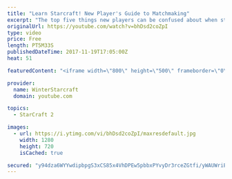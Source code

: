 ```yaml
---
title: "Learn Starcraft! New Player's Guide to Matchmaking"
excerpt: "The top five things new players can be confused about when starting off playing Starcraft 2!"
originalUrl: https://youtube.com/watch?v=bhDsd2coZpI
type: video
price: Free
length: PT5M33S
publishedDateTime: 2017-11-19T17:05:00Z
heat: 51

featuredContent: "<iframe width=\"800\" height=\"500\" frameborder=\"0\" src=\"https://www.youtube.com/embed/bhDsd2coZpI\" allow=\"accelerometer; autoplay; encrypted-media; gyroscope; picture-in-picture\" allowfullscreen></iframe>"

provider:
  name: WinterStarcraft
  domain: youtube.com

topics:
  - StarCraft 2

images:
  - url: https://i.ytimg.com/vi/bhDsd2coZpI/maxresdefault.jpg
    width: 1280
    height: 720
    isCached: true

secured: "y94dza6WYYwdipbpgS3xCS85x4VhDPEw5pbbxPYvyDr3rceZGtfi/yWAUWriEpR15XOeu8LbVzJMsy7CjORyVbYXabvCPH7vNqr463jC9wcyfQKfPSeRrANIkBvHn6u4PJDdLJdgRFYvYi1tTobuWsFA8PTtS71tu4rDczMn51d879YgpHzWHvWuFQ1zk4ZtGfWSTGpxN/vjKjjxxF6dKJFh7aG3ymetSOaGXVOhlq91LztHKz6NqIncnVJhTkPuhW5m1f2G9r3p6krOJmonLyr5e6exrMEIF4oxgNO4H7vmfng3Icb+vUxq/axVrwjWCxJRVvEGpJDEbNHMVguMeOSY1X5MA8wrN80AByRGa9+Hvi1/BnQTSDcFZMN9KN9/ePDfM0jHaHK9bkqGBkRjN4dfSj2f4lcRNeSoeB4TCBA=;b8lZXk7rclDMyl5YJ+zF7A=="
---
```


